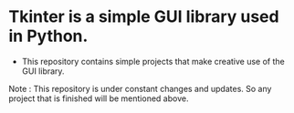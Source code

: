 # Tkinter is a simple GUI library used in Python.

* This repository contains simple projects that make creative use of the GUI library.




Note : This repository is under constant changes and updates. So any project that is finished will be mentioned above.

